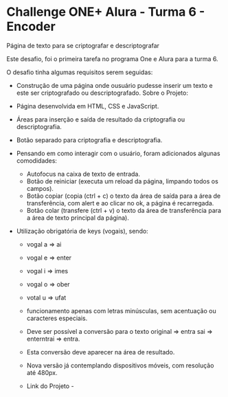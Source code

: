 # Challenge ONE+ Alura - Turma 6 - Encoder
Página de texto para se criptografar e descriptografar

Este desafio, foi o primeira tarefa no programa One e Alura para a turma 6.

O desafio tinha algumas requisitos serem seguidas:
- Construção de uma página onde ousuário pudesse inserir um texto e este ser criptografado ou descriptografado.
Sobre o Projeto:
- Página desenvolvida em HTML, CSS e JavaScript.
- Áreas para inserção e saída de resultado da criptografia ou descriptografia.
- Botão separado para criptografia e descriptografia.
- Pensando em como interagir com o usuário, foram adicionados algunas comodidades:
  - Autofocus na caixa de texto de entrada.
  - Botão de reiniciar (executa um reload da página, limpando todos os campos).
  - Botão copiar (copia (ctrl + c) o texto da área de saída para a área de transferência, com alert e ao clicar no ok, a página é recarregada.
  - Botão colar (transfere (ctrl + v) o texto da área de transferência para a área de texto principal da página). 

- Utilização obrigatória de keys (vogais), sendo:
  - vogal a => ai
  - vogal e => enter
  - vogal i => imes
  - vogal o => ober
  - votal u => ufat
  - funcionamento apenas com letras minúsculas, sem acentuação ou caracteres especiais.
  - Deve ser possível a conversão para o texto original => entra  sai => enterntrai  => entra.
  - Esta conversão deve aparecer na área de resultado.
  
  - Nova versão já contemplando dispositivos móveis, com resolução até 480px.

  - Link do Projeto - 
